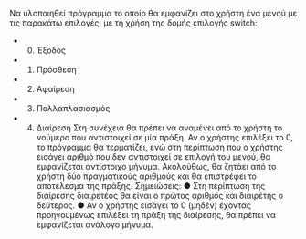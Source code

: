 Να υλοποιηθεί πρόγραμμα το οποίο θα εμφανίζει στο χρήστη ένα μενού
με τις παρακάτω επιλογές, με τη χρήση της δομής επιλογής switch:
- 0. Έξοδος
- 1. Πρόσθεση
- 2. Αφαίρεση
- 3. Πολλαπλασιασμός
- 4. Διαίρεση
Στη συνέχεια θα πρέπει να αναμένει από το χρήστη το νούμερο που
αντιστοιχεί σε μία πράξη. Αν ο χρήστης επιλέξει το 0, το πρόγραμμα θα
τερματίζει, ενώ στη περίπτωση που ο χρήστης εισάγει αριθμό που δεν
αντιστοιχεί σε επιλογή του μενού, θα εμφανίζεται αντίστοιχο μήνυμα.
Ακολούθως, θα ζητάει από το χρήστη δύο πραγματικούς αριθμούς και
θα επιστρέφει το αποτέλεσμα της πράξης.
Σημειώσεις:
● Στη περίπτωση της διαίρεσης διαιρετέος θα είναι ο πρώτος
αριθμός και διαιρέτης ο δεύτερος.
● Αν ο χρήστης εισάγει το 0 (μηδέν) έχοντας προηγουμένως
επιλέξει τη πράξη της διαίρεσης, θα πρέπει να εμφανίζεται
ανάλογο μήνυμα.
